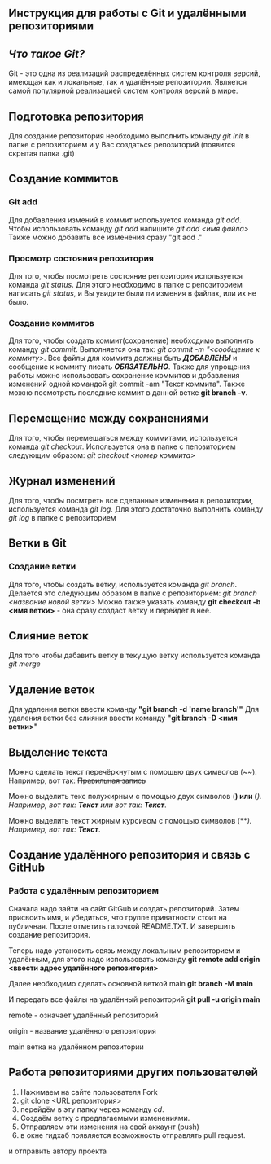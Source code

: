 ## Инструкция для работы с Git и удалёнными репозиториями

## *Что такое Git?*
Git - это одна из реализаций распределённых систем контроля версий, имеющая как и локальные, так и удалённые репозитории. Является самой популярной реализацией систем контроля версий в мире.
## Подготовка репозитория
Для создание репозитория необходимо выполнить команду *git init*  в папке с репозиторием и у Вас создаться репозиторий (появится скрытая папка .git)

## Создание коммитов

### Git add
Для добавления измений в коммит используется команда *git add*. Чтобы использовать команду *git add* напишите *git add <имя файла>*
Также можно добавить все изменения сразу "git add ."

### Просмотр состояния репозитория
Для того, чтобы посмотреть состояние репозитория используется команда *git status*. Для этого необходимо в папке с репозиторием написать *git status*, и Вы увидите были ли измения в файлах, или их не было.

### Создание коммитов
Для того, чтобы создать коммит(сохранение) необходимо выполнить команду *git commit*. Выполняется она так: *git commit -m "<сообщение к коммиту>*. Все файлы для коммита должны быть ***ДОБАВЛЕНЫ*** и сообщение к коммиту писать ***ОБЯЗАТЕЛЬНО***.
Также для упрощения работы можно использовать сохранение коммитов и добавления изменений одной командой git commit -am "Текст коммита".
Также можно посмотреть последние коммит в данной ветке **git branch -v**. 

## Перемещение между сохранениями
Для того, чтобы перемещаться между коммитами, используется команда *git checkout*. Используется она в папке с пепозиторием следующим образом: *git checkout <номер коммита>*

## Журнал изменений
Для того, чтобы посмтреть все сделанные изменения в репозитории, используется команда *git log*. Для этого достаточно выполнить команду *git log* в папке с репозиторием

## Ветки в Git

### Создание ветки

Для того, чтобы создать ветку, используется команда *git branch*. Делается это следующим образом в папке с репозиторием: *git branch <название новой ветки>*
Можно также указать команду **git checkout -b <имя ветки>** - она сразу создаст ветку и перейдёт в неё.

## Слияние веток

Для того чтобы дабавить ветку в текущую ветку используется команда *git merge <name branch>*

## Удаление веток
Для удаления ветки ввести команду **"git branch -d 'name branch'"**
Для удаления ветки без слияния ввести команду **"git branch -D <имя ветки>"**

## Выделение текста

Можно сделать текст перечёркнутым с помощью двух символов (~~).
Например, вот так: ~~Правильная запись~~

Можно выделить текс полужирным с помощью двух символов (**) или (**_).
Например, вот так: **Текст** или вот так: **Текст**_.

Можно выделить текст жирным курсивом с помощью символов (**_).
Например, вот так: **Текст**_.

## Создание удалённого репозитория и связь с GitHub

### Работа с удалённым репозиторием
Сначала надо зайти на сайт GitGub и создать репозиторий. Затем присвоить имя, и убедиться, что группе приватности стоит на публичная. После отметить галочкой README.TXT. И завершить создание репозитория.

Теперь надо установить связь между локальным репозиторием и удалённым, для этого надо использовать команду **git remote add origin <ввести адрес удалённого репозитория>**

Далее необходимо сделать основной веткой main **git branch -M main**

И передать все файлы на удалённый репозиторий **git pull -u origin main**

remote - означает удалённый репозиторий

origin - название удалённого репозитория

main ветка на удалённом репозитории

## Работа репозиториями других пользователей

1. Нажимаем на сайте пользователя Fork
2. git clone <URL репозитория>
3. перейдём в эту папку через команду *cd*. 
4. Создаём ветку с предлагаемыми изменениями.
5. Отправляем эти изменения на свой аккаунт (push)
6. в окне гидхаб появляется возможность отправлять pull request.

и отправить автору проекта
